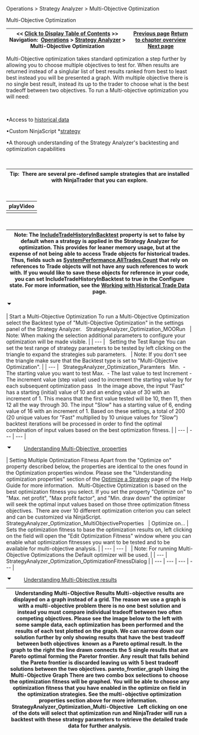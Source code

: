 ﻿


Operations \> Strategy Analyzer \> Multi\-Objective Optimization






















Multi\-Objective Optimization







| \<\< [Click to Display Table of Contents](multi-objective_optimization.md) \>\> **Navigation:**     [Operations](operations.md) \> [Strategy Analyzer](strategy_analyzer.md) \> Multi\-Objective Optimization | [Previous page](walk_forward_optimize_a_strate.md) [Return to chapter overview](strategy_analyzer.md) [Next page](ai-generate.md) |
| --- | --- |














Multi\-Objective optimization takes standard optimization a step further by allowing you to choose multiple objectives to test for. When results are returned instead of a singlular list of best results ranked from best to least best instead you will be presented a graph. With multiple objective there is no single best result, instead its up to the trader to choose what is the best tradeoff between two objectives. To run a Multi\-objective optimization you will need:


 


•Access to [historical data](data_by_provider.md)

•Custom NinjaScript \*[strategy](strategy.md) 

•A thorough understanding of the Strategy Analyzer's backtesting and optimization capabilities

 




| Tip:  There are several pre\-defined sample strategies that are installed with NinjaTrader that you can explore. |
| --- |



 




| playVideo |
| --- |
|  |



 




| Note: The [IncludeTradeHistoryInBacktest](includetradehistoryinbacktest.md) property is set to false by default when a strategy is applied in the Strategy Analyzer for optimization. This provides for leaner memory usage, but at the expense of not being able to access Trade objects for historical trades. Thus, fields such as [SystemPerformance.AllTrades.Count](alltrades.md) that rely on references to Trade objects will not have any such references to work with. If you would like to save these objects for reference in your code, you can set IncludeTradeHistoryInBacktest to true in the Configure state. For more information, see the [Working with Historical Trade Data](strategyanalyzer_properties_2.md) page. |
| --- |



![tog_minus](tog_minus.gif)




| Start a Multi\-Objective Optimization To run a Multi\-Objective Optimization select the Backtest type of "Multi\-Objective Optimization" in the settings panel of the Strategy Analyzer.    StrategyAnalyzer_Optimization_MOORun     | Note: When making the selection additional parameters to configure your optimization will be made visible. | | --- |      Setting the Test Range You can set the test range of strategy parameters to be tested by left clicking on the triangle to expand the strategies sub parameters.     | Note: If you don't see the triangle make sure that the Backtest type is set to "Multi\-Objective Optimization". | | --- |      StrategyAnalyzer_Optimization_Paramters   Min.  \- The starting value you want to test  Max.  \- The last value to test  Increment \- The increment value (step value) used to increment the starting value by for each subsequent optimization pass   In the image above, the input "Fast" has a starting (initial) value of 10 and an ending value of 30 with an increment of 1\. This means that the first value tested will be 10, then 11, then 12 all the way through 30\. The input "Slow" has a starting value of 6, ending value of 16 with an increment of 1\. Based on these settings, a total of 200 (20 unique values for "Fast" multiplied by 10 unique values for "Slow") backtest iterations will be processed in order to find the optimal combination of input values based on the best optimization fitness. |
| --- | --- | --- |



![tog_minus](tog_minus.gif)        [Understanding Multi\-Objective  properties](javascript:HMToggle('toggle','UnderstandingMulti-Objectiveproperties','UnderstandingMulti-Objectiveproperties_ICON'))




| Setting Multiple Optimization Fitness  Apart from the "Optimize on" property described below, the properties are identical to the ones found in the Optimization properties window. Please see the "Understanding optimization properties" section of the [Optimize a Strategy](optimize_a_strategy.md) page of the Help Guide for more information.   Multi\-Objective Optimization is based on the best optimization fitness you select. If you set the property "Optimize on" to "Max. net profit", "Max profit factor", and "Min. draw down" the optimizer will seek the optimal input values based on those three optimization fitness objectives.  There are over 10 different optimization criterion you can select and can be customized via NinjaScript.   StrategyAnalyzer_Optimization_MultiObjectiveProperties     | Optimize on... | Sets the optimization fitness to base the optimization results on, left clicking on the field will open the "Edit Optimization Fitness" window where you can enable what optimization fitnesses you want to be tested and to be available for multi\-objective analysis. | | --- | --- |        | Note: For running Multi\-Objective Optimizations the Default optimizer will be used. | | --- |      StrategyAnalyzer_Optimization_OptimizationFitnessDialog |
| --- | --- | --- | --- |



![tog_minus](tog_minus.gif)        [Understanding Multi\-Objective results](javascript:HMToggle('toggle','UnderstandingMultiobjectiveResults','UnderstandingMultiobjectiveResults_ICON'))




| Understanding Multi\-Objective Results Multi\-objective results are displayed on a graph instead of a grid. The reason we use a graph is with a multi\-objective problem there is no one best solution and instead you must compare individual tradeoff between two often competing objectives. Please see the image below to the left with some sample data, each optimization has been performed and the results of each test plotted on the graph. We can narrow down our solution further by only showing results that have the best tradeoff between both objectives  known as a Pareto optimal result. In the graph to the right the line drawn connects the 5 single results that are Pareto optimal forming the Paretor frontier. Any result that falls behind the Pareto frontier is discarded leaving us with 5 best tradeoff solutions between the two objectives.  pareto_frontier_graph Using the Multi\-Objective Graph There are two combo box selections to choose the optimization fitness will be graphed. You will be able to choose any optimization fitness that you have enabled in the optimize on field in the optimization strategies. See the multi\-objective optimization properties section above for more information.   StrategyAnalyzer_Optimization_Multi-Objective   Left clicking on one of the dots will select that optimization run and NinjaTrader will run a backtest with these strategy parameters to retrieve the detailed trade data for further analysis. |
| --- |










